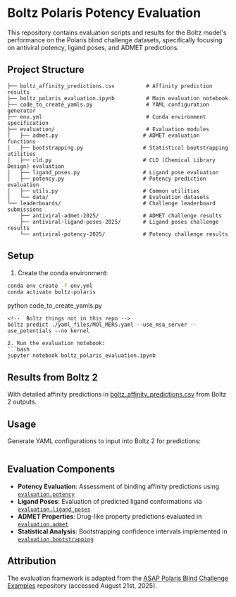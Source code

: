 # Boltz Polaris Potency Evaluation

This repository contains evaluation scripts and results for the Boltz model's performance on the Polaris blind challenge datasets, specifically focusing on antiviral potency, ligand poses, and ADMET predictions.

## Project Structure

```
├── boltz_affinity_predictions.csv          # Affinity prediction results
├── boltz_polaris_evaluation.ipynb          # Main evaluation notebook
├── code_to_create_yamls.py                 # YAML configuration generator
├── env.yml                                 # Conda environment specification
├── evaluation/                             # Evaluation modules
│   ├── admet.py                           # ADMET evaluation functions
│   ├── bootstrapping.py                   # Statistical bootstrapping utilities
│   ├── cld.py                             # CLD (Chemical Library Design) evaluation
│   ├── ligand_poses.py                    # Ligand pose evaluation
│   ├── potency.py                         # Potency prediction evaluation
│   ├── utils.py                           # Common utilities
│   └── data/                              # Evaluation datasets
└── leaderboards/                          # Challenge leaderboard submissions
    ├── antiviral-admet-2025/              # ADMET challenge results
    ├── antiviral-ligand-poses-2025/       # Ligand poses challenge results
    └── antiviral-potency-2025/            # Potency challenge results
```

## Setup

1. Create the conda environment:
```bash
conda env create -f env.yml
conda activate boltz-polaris
```
python code_to_create_yamls.py
```
<!--  Boltz things not in this repo -->
boltz predict ./yaml_files/MOl_MERS.yaml --use_msa_server --use_potentials --no kernel

2. Run the evaluation notebook:
```bash
jupyter notebook boltz_polaris_evaluation.ipynb
```



## Results from Boltz 2
With detailed affinity predictions in [boltz_affinity_predictions.csv](boltz_affinity_predictions.csv) from Boltz 2 outputs.


## Usage

Generate YAML configurations to input into Boltz 2 for predictions:
```bash

```

## Evaluation Components

- **Potency Evaluation**: Assessment of binding affinity predictions using [`evaluation.potency`](evaluation/potency.py)
- **Ligand Poses**: Evaluation of predicted ligand conformations via [`evaluation.ligand_poses`](evaluation/ligand_poses.py)  
- **ADMET Properties**: Drug-like property predictions evaluated in [`evaluation.admet`](evaluation/admet.py)
- **Statistical Analysis**: Bootstrapping confidence intervals implemented in [`evaluation.bootstrapping`](evaluation/bootstrapping.py)

## Attribution

The evaluation framework is adapted from the [ASAP Polaris Blind Challenge Examples](https://github.com/asapdiscovery/asap-polaris-blind-challenge-examples) repository (accessed August 21st, 2025).
